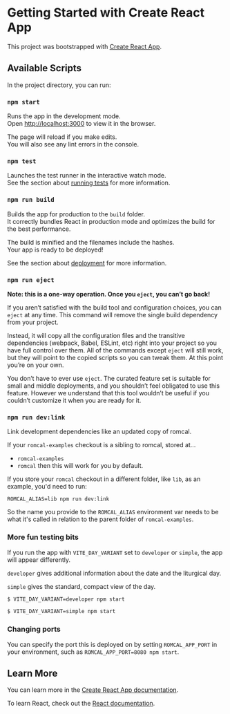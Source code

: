 # Getting Started with Create React App

This project was bootstrapped with [Create React App](https://github.com/facebook/create-react-app).

## Available Scripts

In the project directory, you can run:

### `npm start`

Runs the app in the development mode.\
Open [http://localhost:3000](http://localhost:3000) to view it in the browser.

The page will reload if you make edits.\
You will also see any lint errors in the console.

### `npm test`

Launches the test runner in the interactive watch mode.\
See the section about [running tests](https://facebook.github.io/create-react-app/docs/running-tests) for more information.

### `npm run build`

Builds the app for production to the `build` folder.\
It correctly bundles React in production mode and optimizes the build for the best performance.

The build is minified and the filenames include the hashes.\
Your app is ready to be deployed!

See the section about [deployment](https://facebook.github.io/create-react-app/docs/deployment) for more information.

### `npm run eject`

**Note: this is a one-way operation. Once you `eject`, you can’t go back!**

If you aren’t satisfied with the build tool and configuration choices, you can `eject` at any time. This command will remove the single build dependency from your project.

Instead, it will copy all the configuration files and the transitive dependencies (webpack, Babel, ESLint, etc) right into your project so you have full control over them. All of the commands except `eject` will still work, but they will point to the copied scripts so you can tweak them. At this point you’re on your own.

You don’t have to ever use `eject`. The curated feature set is suitable for small and middle deployments, and you shouldn’t feel obligated to use this feature. However we understand that this tool wouldn’t be useful if you couldn’t customize it when you are ready for it.

### `npm run dev:link`

Link development dependencies like an updated copy of romcal.

If your `romcal-examples` checkout is a sibling to romcal, stored at...
- `romcal-examples`
- `romcal`
then this will work for you by default.

If you store your `romcal` checkout in a different folder, like `lib`, as an example, you'd need to run:
```shell
ROMCAL_ALIAS=lib npm run dev:link
```

So the name you provide to the `ROMCAL_ALIAS` environment var needs to be what it's called in relation to the parent folder of `romcal-examples`.

### More fun testing bits

If you run the app with `VITE_DAY_VARIANT` set to `developer` or `simple`, the app will appear differently.

`developer` gives additional information about the date and the liturgical day.

`simple` gives the standard, compact view of the day.

```bash
$ VITE_DAY_VARIANT=developer npm start
```

```bash
$ VITE_DAY_VARIANT=simple npm start
```

### Changing ports

You can specify the port this is deployed on by setting `ROMCAL_APP_PORT` in your environment, such as `ROMCAL_APP_PORT=8080 npm start`.

## Learn More

You can learn more in the [Create React App documentation](https://facebook.github.io/create-react-app/docs/getting-started).

To learn React, check out the [React documentation](https://reactjs.org/).
